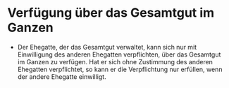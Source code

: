# Verfügung über das Gesamtgut im Ganzen

- Der Ehegatte, der das Gesamtgut verwaltet, kann sich nur mit Einwilligung des anderen Ehegatten verpflichten, über das Gesamtgut im Ganzen zu verfügen. Hat er sich ohne Zustimmung des anderen Ehegatten verpflichtet, so kann er die Verpflichtung nur erfüllen, wenn der andere Ehegatte einwilligt.

